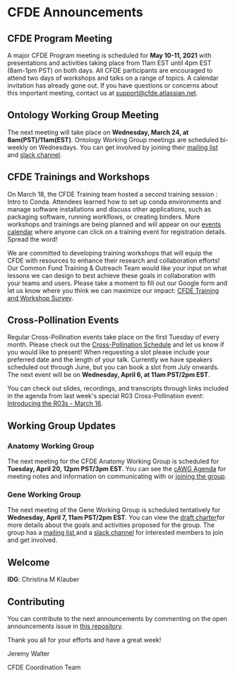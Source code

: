 # CFDE Announcements

## CFDE Program Meeting
A major CFDE Program meeting is scheduled for **May 10-11, 2021** with presentations and activities taking place from 11am EST until 4pm EST (8am-1pm PST) on both days.  All CFDE participants are encouraged to attend two days of workshops and talks on a range of topics. A calendar invitation has already gone out. If you have questions or concerns about this important meeting, contact us at support@cfde.atlassian.net.

## Ontology Working Group Meeting
The next meeting will take place on **Wednesday, March 24, at 8am(PST)/11am(EST)**. Ontology Working Group meetings are scheduled bi-weekly on Wednesdays. You can get involved by joining their [mailing list](https://crosspollinationevents.groups.io/g/OntologyWorkingGroup) and [slack channel](https://cfdeworkspace.slack.com/archives/C01GP14DLJX.).  

## CFDE Trainings and Workshops
On March 18, the CFDE Training team hosted a second training session : Intro to Conda.  Attendees learned how to set up conda environments and manage software installations and discuss other applications, such as packaging software, running workflows, or creating binders. More workshops and trainings are being planned and will appear on our [events calendar](https://www.nih-cfde.org/events/) where anyone can click on a training event for registration details. Spread the word! 

We are committed to developing training workshops that will equip the CFDE with resources to enhance their research and collaboration efforts! Our Common Fund Training & Outreach Team would like your input on what lessons we can design to best achieve these goals in collaboration with your teams and users. Please take a moment to fill out our Google form and let us know where you think we can maximize our impact: [CFDE Training and Workshop Survey](https://forms.gle/48hGnrEfiHXJZtUs7).

## Cross-Pollination Events
Regular Cross-Pollination events take place on the first Tuesday of every month. Please check out the [Cross-Pollination Schedule](https://docs.google.com/spreadsheets/d/1hQAeOLkivUZZnwZ_KxfGw3neezMaWbrPk9nnFiKfQGA/edit?usp=sharing) and let us know if you would like to present! When requesting a slot please include your preferred date and the length of your talk. Currently we have speakers scheduled out through June, but you can book a slot from July onwards. The next event will be on **Wednesday, April 6, at 11am PST/2pm EST**.

You can check out slides, recordings, and transcripts through links included in the agenda from last week's special R03 Cross-Pollination event: [Introducing the R03s - March 16](https://docs.google.com/document/d/1hKPdAs82zqcUZQjMPRcRtUvAkhdIR2ibW2VLn9P_ZZg/edit?usp=sharing).

## Working Group Updates

### Anatomy Working Group
The next meeting for the CFDE Anatomy Working Group is scheduled for **Tuesday, April 20, 12pm PST/3pm EST**.  You can see the [cAWG Agenda](https://docs.google.com/document/d/1K5L9WllqaABbr4MGO21ogDELyvtpVrD31wbvSNhx6ys/edit?usp=sharing) for meeting notes and information on communicating with or [joining the group](https://crosspollinationevents.groups.io/g/AnatomyWorkingGroup). 

### Gene Working Group
The next meeting of the Gene Working Group is scheduled tentatively for **Wednesday, April 7, 11am PST/2pm EST**. 
You can view the [draft charter](https://drive.google.com/file/d/1DbdbQ73_YlvG9iDuDSljyWyZWKdQDKNX/view?usp=sharing)for more details about the goals and activities proposed for the group. The group has a [mailing list ](https://crosspollinationevents.groups.io/g/GeneWorkingGroup) and a [slack channel](https://join.slack.com/share/zt-mzwo0cyu-_RQ3A3DjEZjfNdCl8T6~tw) for interested members to join and get involved. 

## Welcome

**IDG**: Christina M Klauber

## Contributing
You can contribute to the next announcements by commenting on the open announcements issue in [this repository](https://github.com/nih-cfde/announcements/issues).

Thank you all for your efforts and have a great week!

Jeremy Walter

CFDE Coordination Team
